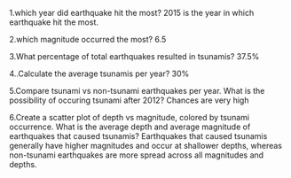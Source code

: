 1.which year did earthquake hit the most?
 2015 is the year in which earthquake hit the most.
 
2.which magnitude occurred the most?
6.5

3.What percentage of total earthquakes resulted in tsunamis?
37.5%

4..Calculate the average tsunamis per year?
30% 

5.Compare tsunami vs non-tsunami earthquakes per year.
What is the possibility of occuring tsunami after 2012?
Chances are very high

6.Create a scatter plot of depth vs magnitude, colored by tsunami occurrence.
What is the average depth and average magnitude of earthquakes that caused tsunamis?
Earthquakes that caused tsunamis generally have higher magnitudes and occur at shallower depths, whereas non-tsunami earthquakes are more spread across all magnitudes and depths.
